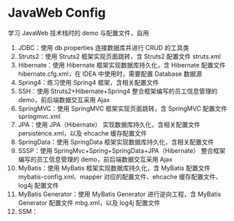 # JavaWeb Config

学习 JavaWeb 技术栈时的 demo 与配置文件，自用

1. JDBC：使用 db.properties 连接数据库并进行 CRUD 的工具类
2. Struts2：使用 Struts2 框架实现页面跳转，含 Struts2 配置文件 struts.xml
3. Hibernate：使用 Hibernate 框架实现数据库持久化，含 Hibernate 配置文件 hibernate.cfg.xml，在 IDEA 中使用时，需要配置 Database 数据源
4. Spring4：练习使用 Spring4 框架，含相关配置文件
5. SSH：使用 Struts2+Hibernate+Spring4 整合框架编写的员工信息管理的 demo，前后端数据交互采用 Ajax
6. SpringMVC：使用 SpringMVC 框架实现页面跳转，含 SpringMVC 配置文件 springmvc.xml
7. JPA：使用 JPA（Hibernate） 实现数据库持久化，含相关配置文件 persistence.xml，以及 ehcache 缓存配置文件
8. SpringData：使用 SpringData 框架实现数据库持久化，含相关配置文件
9. SSSP：使用 SpringMvc+Spring+SpringData+JPA（Hibernate） 整合框架编写的员工信息管理的 demo，前后端数据交互采用 Ajax
10. MyBatis：使用 MyBatis 框架实现数据库持久化，含 MyBatis 配置文件 mybatis-config.xml、mapper 对应的配置文件、ehcache 缓存配置文件、log4j 配置文件
11. MyBatis Generator：使用 MyBatis Generator 进行逆向工程，含 MyBatis Generator 配置文件 mbg.xml，以及 log4j 配置文件
12. SSM：
